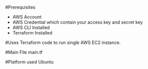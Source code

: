 #Prerequisites
* AWS Account
* AWS Credential which contain your access key and secret key
* AWS CLI Installed
* Terraform Installed

#Uses
Terraform code to run single AWS EC2 instance.

#Main File
main.tf

#Platform used
Ubuntu